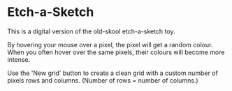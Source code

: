 # Etch-a-Sketch

This is a digital version of the old-skool etch-a-sketch toy.

By hovering your mouse over a pixel, the pixel will get a random colour.
When you often hover over the same pixels, their colours will become more
intense.

Use the 'New grid' button to create a clean grid with a custom number of pixels
rows and columns. (Number of rows = number of columns.)
